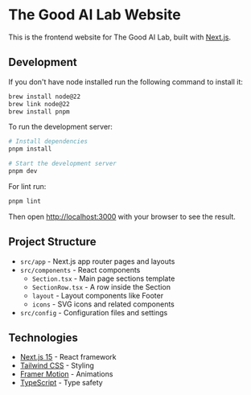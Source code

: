 # The Good AI Lab Website

This is the frontend website for The Good AI Lab, built with [Next.js](https://nextjs.org).

## Development

If you don't have node installed run the following command to install it:

```bash
brew install node@22
brew link node@22
brew install pnpm
```

To run the development server:

```bash
# Install dependencies
pnpm install

# Start the development server
pnpm dev
```

For lint run:

```bash
pnpm lint
```

Then open [http://localhost:3000](http://localhost:3000) with your browser to see the result.

## Project Structure

- `src/app` - Next.js app router pages and layouts
- `src/components` - React components
  - `Section.tsx` - Main page sections template
  - `SectionRow.tsx` - A row inside the Section
  - `layout` - Layout components like Footer
  - `icons` - SVG icons and related components
- `src/config` - Configuration files and settings

## Technologies

- [Next.js 15](https://nextjs.org/) - React framework
- [Tailwind CSS](https://tailwindcss.com/) - Styling
- [Framer Motion](https://www.framer.com/motion/) - Animations
- [TypeScript](https://www.typescriptlang.org/) - Type safety
